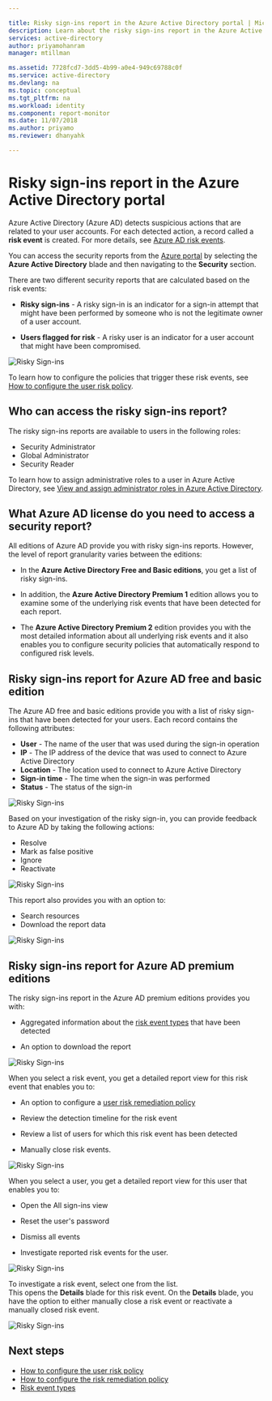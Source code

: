 ```yaml
---

title: Risky sign-ins report in the Azure Active Directory portal | Microsoft Docs
description: Learn about the risky sign-ins report in the Azure Active Directory portal
services: active-directory
author: priyamohanram
manager: mtillman

ms.assetid: 7728fcd7-3dd5-4b99-a0e4-949c69788c0f
ms.service: active-directory
ms.devlang: na
ms.topic: conceptual
ms.tgt_pltfrm: na
ms.workload: identity
ms.component: report-monitor
ms.date: 11/07/2018
ms.author: priyamo
ms.reviewer: dhanyahk

---
```

# Risky sign-ins report in the Azure Active Directory portal

Azure Active Directory (Azure AD) detects suspicious actions that are related to your user accounts. For each detected action, a record called a **risk event** is created. For more details, see [Azure AD risk events](concept-risk-events.md). 

You can access the security reports from the [Azure portal](https://portal.azure.com) by selecting the **Azure Active Directory** blade and then navigating to the **Security** section. 

There are two different security reports that are calculated based on the risk events:

- **Risky sign-ins** - A risky sign-in is an indicator for a sign-in attempt that might have been performed by someone who is not the legitimate owner of a user account.

- **Users flagged for risk** - A risky user is an indicator for a user account that might have been compromised. 

![Risky Sign-ins](./media/concept-risky-sign-ins/10.png)

To learn how to configure the policies that trigger these risk events, see [How to configure the user risk policy](../identity-protection/howto-user-risk-policy.md).  

## Who can access the risky sign-ins report?

The risky sign-ins reports are available to users in the following roles:

- Security Administrator
- Global Administrator
- Security Reader

To learn how to assign administrative roles to a user in Azure Active Directory, see [View and assign administrator roles in Azure Active Directory](https://docs.microsoft.com/azure/active-directory/users-groups-roles/directory-manage-roles-portal).

## What Azure AD license do you need to access a security report?  

All editions of Azure AD provide you with risky sign-ins reports. However, the level of report granularity varies between the editions: 

- In the **Azure Active Directory Free and Basic editions**, you get a list of risky sign-ins. 

- In addition, the **Azure Active Directory Premium 1** edition allows you to examine some of the underlying risk events that have been detected for each report. 

- The **Azure Active Directory Premium 2** edition provides you with the most detailed information about all underlying risk events and it also enables you to configure security policies that automatically respond to configured risk levels.

## Risky sign-ins report for Azure AD free and basic edition

The Azure AD free and basic editions provide you with a list of risky sign-ins that have been detected for your users. Each record contains the following attributes:

- **User** - The name of the user that was used during the sign-in operation
- **IP** - The IP address of the device that was used to connect to Azure Active Directory
- **Location** - The location used to connect to Azure Active Directory
- **Sign-in time** - The time when the sign-in was performed
- **Status** - The status of the sign-in

![Risky Sign-ins](./media/concept-risky-sign-ins/01.png)

Based on your investigation of the risky sign-in, you can provide feedback to Azure AD by taking the following actions:

- Resolve
- Mark as false positive
- Ignore
- Reactivate

![Risky Sign-ins](./media/concept-risky-sign-ins/21.png)

This report also provides you with an option to:

- Search resources
- Download the report data

![Risky Sign-ins](./media/concept-risky-sign-ins/93.png)


## Risky sign-ins report for Azure AD premium editions

The risky sign-ins report in the Azure AD premium editions provides you with:

- Aggregated information about the [risk event types](concept-risk-events.md) that have been detected

- An option to download the report

![Risky Sign-ins](./media/concept-risky-sign-ins/456.png)

When you select a risk event, you get a detailed report view for this risk event that enables you to:

- An option to configure a [user risk remediation policy](../identity-protection/howto-user-risk-policy.md)  

- Review the detection timeline for the risk event  

- Review a list of users for which this risk event has been detected

- Manually close risk events. 

![Risky Sign-ins](./media/concept-risky-sign-ins/457.png)

When you select a user, you get a detailed report view for this user that enables you to:

- Open the All sign-ins view

- Reset the user's password

- Dismiss all events

- Investigate reported risk events for the user. 

![Risky Sign-ins](./media/concept-risky-sign-ins/324.png)

To investigate a risk event, select one from the list.  
This opens the **Details** blade for this risk event. On the **Details** blade, you have the option to either manually close a risk event or reactivate a manually closed risk event. 

![Risky Sign-ins](./media/concept-risky-sign-ins/325.png)

## Next steps

- [How to configure the user risk policy](../identity-protection/howto-user-risk-policy.md)
- [How to configure the risk remediation policy](../identity-protection/howto-user-risk-policy.md)
- [Risk event types](concept-risk-events.md)